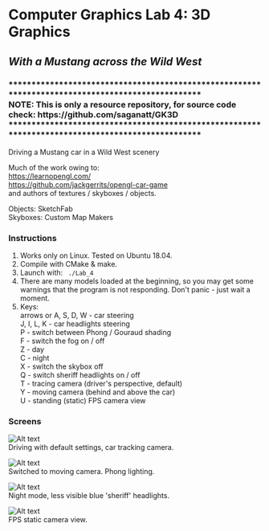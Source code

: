 # Computer Graphics Lab 4: 3D Graphics
<h2><i>With a Mustang across the Wild West</i></h2>

<h3><b>
************************************************************************************************* <br>
NOTE: This is only a resource repository, for source code check: https://github.com/saganatt/GK3D <br>
************************************************************************************************* <br>
</b></h3>

Driving a Mustang car in a Wild West scenery<br>

Much of the work owing to:<br>
https://learnopengl.com/<br>
https://github.com/jackgerrits/opengl-car-game<br>
and authors of textures / skyboxes / objects.<br>

Objects: SketchFab<br>
Skyboxes: Custom Map Makers<br>

<h3>Instructions</h3>

1. Works only on Linux. Tested on Ubuntu 18.04.<br>
2. Compile with CMake & make.<br>
3. Launch with: ` ./Lab_4` <br>
4. There are many models loaded at the beginning, so you may get some warnings that the program is not responding. Don't panic - just wait a moment.<br>
5. Keys:<br>
arrows or A, S, D, W - car steering<br>
J, I, L, K - car headlights steering<br>
P - switch between Phong / Gouraud shading<br>
F - switch the fog on / off<br>
Z - day<br>
C - night<br>
X - switch the skybox off<br>
Q - switch sheriff headlights on / off<br>
T - tracing camera (driver's perspective, default)<br>
Y - moving camera (behind and above the car)<br>
U - standing (static) FPS camera view<br>

<h3>Screens</h3>

![Alt text](media/Mustang1.png?raw=true "Default mode")<br>
Driving with default settings, car tracking camera.

![Alt text](media/Mustang2.png?raw=true "Moving camera")<br>
Switched to moving camera. Phong lighting.

![Alt text](media/Mustang3.png?raw=true "Night and sheriff")<br>
Night mode, less visible blue 'sheriff' headlights.

![Alt text](media/Mustang4.png?raw=true "FPS camera")<br>
FPS static camera view.
